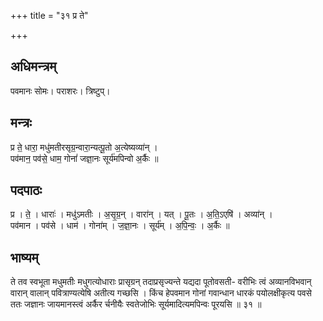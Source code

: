 +++
title = "३१ प्र ते"

+++
## अधिमन्त्रम्
पवमानः सोमः। पराशरः। त्रिष्टुप्।

## मन्त्रः
प्र ते॒ धारा॒ मधु॑मतीरसृग्र॒न्वारा॒न्यत्पू॒तो अ॒त्येष्यव्या॑न् ।  
पव॑मान॒ पव॑से॒ धाम॒ गोनां॑ जज्ञा॒नः सूर्य॑मपिन्वो अ॒र्कैः ॥

## पदपाठः
प्र । ते॒ । धाराः॑ । मधु॑ऽमतीः । अ॒सृ॒ग्र॒न् । वारा॑न् । यत् । पू॒तः । अ॒ति॒ऽएषि॑ । अव्या॑न् ।  
पव॑मान । पव॑से । धाम॑ । गोना॑म् । ज॒ज्ञा॒नः । सूर्य॑म् । अ॒पि॒न्वः॒ । अ॒र्कैः ॥

## भाष्यम्
ते तव स्वभूता मधुमतीः मधुगत्योधाराः प्रासृग्रन् तदाप्रसृज्यन्ते यद्यदा पूतोवसती- वरीभिः त्वं अव्यानविभवान् वारान् वालान् पवित्राण्यत्येषि अतीत्य गच्छसि । किंच हेपवमान गोनां गवान्धान धारकं पयोलक्षीकृत्य पवसे ततः जज्ञानः जायमानस्त्वं अर्कैर र्चनीयैः स्वतेजोभिः सूर्यमादित्यमपिन्वः पूरयसि ॥ ३१ ॥